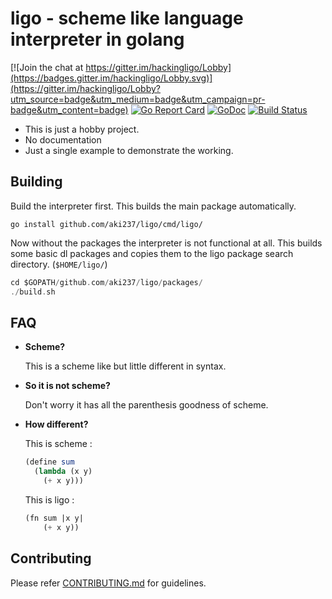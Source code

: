 # ligo - scheme like language interpreter in golang

[![Join the chat at https://gitter.im/hackingligo/Lobby](https://badges.gitter.im/hackingligo/Lobby.svg)](https://gitter.im/hackingligo/Lobby?utm_source=badge&utm_medium=badge&utm_campaign=pr-badge&utm_content=badge)
[![Go Report Card](https://goreportcard.com/badge/github.com/aki237/ligo)](https://goreportcard.com/report/github.com/aki237/ligo)
[![GoDoc](https://godoc.org/github.com/aki237/ligo?status.svg)](https://godoc.org/github.com/aki237/ligo)
[![Build Status](https://travis-ci.org/aki237/ligo.svg?branch=master)](https://travis-ci.org/aki237/ligo)

+ This is just a hobby project.
+ No documentation
+ Just a single example to demonstrate the working.

## Building

Build the interpreter first. This builds the main package automatically.

```shell
go install github.com/aki237/ligo/cmd/ligo/
```

Now without the packages the interpreter is not functional at all.
This builds some basic dl packages and copies them to the ligo package search directory. (`$HOME/ligo/`)
```go
cd $GOPATH/github.com/aki237/ligo/packages/
./build.sh
```

## FAQ

+ **Scheme?**

  This is a scheme like but little different in syntax.
+ **So it is not scheme?**

  Don't worry it has all the parenthesis goodness of scheme.
+ **How different?**

  This is scheme :
  ```scheme
  (define sum 
    (lambda (x y) 
      (+ x y)))
  ```
  This is ligo :
  ```lisp
  (fn sum |x y|
      (+ x y))
  ```

## Contributing
Please refer [CONTRIBUTING.md](CONTRIBUTING.md) for guidelines.
